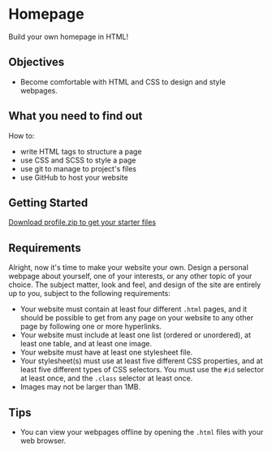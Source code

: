 # Homepage

Build your own homepage in HTML!

## Objectives

- Become comfortable with HTML and CSS to design and style webpages.

## What you need to find out

How to:

- write HTML tags to structure a page
- use CSS and SCSS to style a page
- use git to manage to project's files
- use GitHub to host your website

## Getting Started

[Download profile.zip to get your starter files](profile.zip)

## Requirements

Alright, now it's time to make your website your own. Design a personal webpage
about yourself, one of your interests, or any other topic of your choice. The
subject matter, look and feel, and design of the site are entirely up to you,
subject to the following requirements:

- Your website must contain at least four different `.html` pages, and it
  should be possible to get from any page on your website to any other page by
  following one or more hyperlinks.
- Your website must include at least one list (ordered or unordered), at least
  one table, and at least one image.
- Your website must have at least one stylesheet file.
- Your stylesheet(s) must use at least five different CSS properties, and at
  least five different types of CSS selectors. You must use the `#id` selector
  at least once, and the `.class` selector at least once.
- Images may not be larger than 1MB.

## Tips

- You can view your webpages offline by opening the `.html` files with your web browser.
